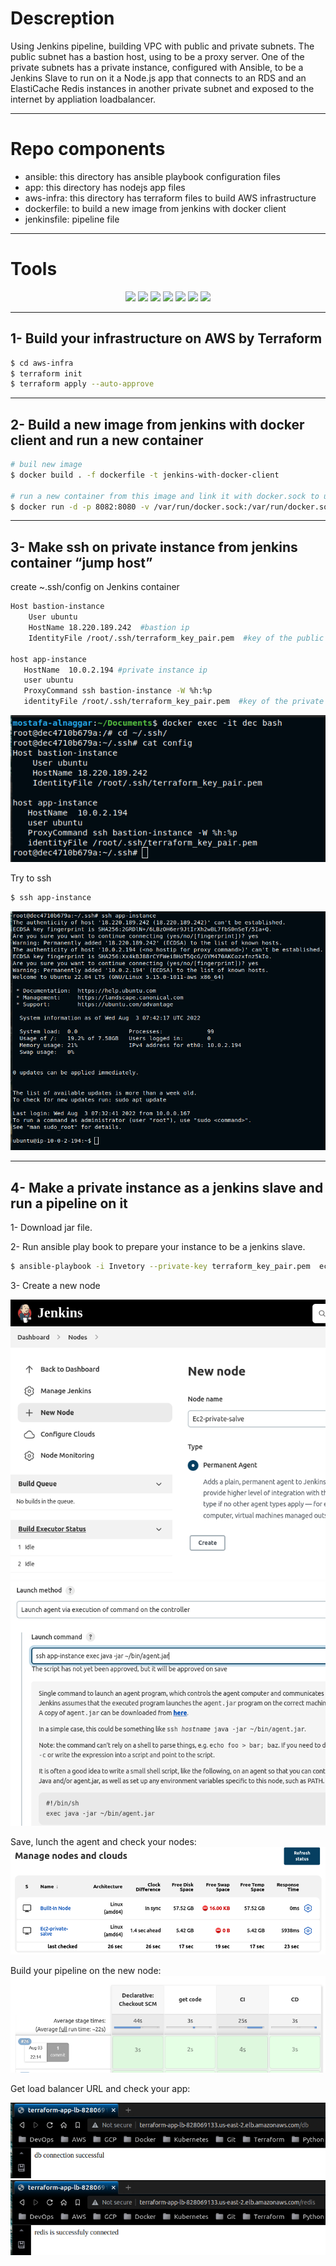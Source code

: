 # Descreption

Using Jenkins pipeline, building VPC with public and private subnets. The public subnet has a bastion host, using to be a proxy server. One of the private subnets has a private instance, configured with Ansible, to be a Jenkins Slave to run on it a Node.js app that connects to an RDS and an ElastiCache Redis instances in another private subnet and exposed to the internet by appliation loadbalancer.

---

# Repo components
- ansible: this directory has ansible playbook configuration files
- app: this directory has nodejs app files
- aws-infra: this directory has terraform files to build AWS infrastructure
- dockerfile: to build a new image from jenkins with docker client
- jenkinsfile: pipeline file
---

# Tools

<p align="center">
<img src="https://www.vectorlogo.zone/logos/terraformio/terraformio-icon.svg"/>
<img src="https://www.vectorlogo.zone/logos/amazon_aws/amazon_aws-ar21.svg"/>
<img src="https://www.vectorlogo.zone/logos/docker/docker-icon.svg"/>
<img src="https://www.vectorlogo.zone/logos/jenkins/jenkins-icon.svg"/>
<img src="https://www.vectorlogo.zone/logos/ansible/ansible-icon.svg"/>
<img src="https://www.vectorlogo.zone/logos/gnu_bash/gnu_bash-ar21.svg"/>
<img src="https://www.vectorlogo.zone/logos/nodejs/nodejs-ar21.svg"/>
</p>

---

## 1- Build your infrastructure on AWS by Terraform
```bash
$ cd aws-infra
$ terraform init
$ terraform apply --auto-approve
```
---

## 2- Build a new image from jenkins with docker client and run a new container

```bash
# buil new image
$ docker build . -f dockerfile -t jenkins-with-docker-client

# run a new container from this image and link it with docker.sock to use docker inside the jenkins master
$ docker run -d -p 8082:8080 -v /var/run/docker.sock:/var/run/docker.sock jenkins-with-docker-client
```

---

## 3- Make ssh on private instance from jenkins container “jump host”

create ~.ssh/config on Jenkins container

```bash
Host bastion-instance
    User ubuntu
    HostName 18.220.189.242  #bastion ip
    IdentityFile /root/.ssh/terraform_key_pair.pem  #key of the public instance

host app-instance
   HostName  10.0.2.194 #private instance ip
   user ubuntu
   ProxyCommand ssh bastion-instance -W %h:%p
   identityFile /root/.ssh/terraform_key_pair.pem  #key of the private instance
```

<p align="center"> <img src="images/Untitled 3.png"/> </p>

Try to ssh 

```bash
$ ssh app-instance
```

<img src="images/Untitled 4.png"/>

---

## 4- Make a private instance as a jenkins slave and run a pipeline on it

1- Download jar file.<p>
2- Run ansible play book to prepare your instance to be a jenkins slave.

```bash
$ ansible-playbook -i Invetory --private-key terraform_key_pair.pem  ec2_slave_playbook.yml
```

3- Create a new node

<p align="center"> <img src="images/Untitled 6.png"/>
<img src="images/Untitled 5.png"/> </p>
Save, lunch the agent and check your nodes:
<img src="images/Untitled 7.png"/>

Build your pipeline on the new node: 
<img src="images/Untitled 10.png"/>

Get load balancer URL and check your app:
<p align="center"> <img src="images/Untitled 8.png"/>
<img src="images/Untitled 9.png"/> </p>